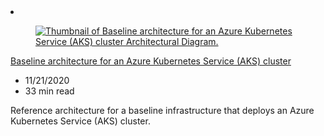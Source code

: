 <!-- This file is automatically generated by build/architectures/build_index.py. Any updates will be lost. -->

<!-- markdownlint-disable MD033 -->

<li class="grid-item item-column" data-categories="Containers   ">
<article class="card">
    <div class="card-header has-margin-bottom-none" aria-hidden="true">
        <figure class="image diagram has-height-175 has-overflow-hidden level">
            <a href="/azure/architecture/reference-architectures/containers/aks/secure-baseline-aks"><img src="/azure/architecture/browse/thumbs/secure-baseline-aks.png" class="diagram" alt="Thumbnail of Baseline architecture for an Azure Kubernetes Service (AKS) cluster Architectural Diagram." data-linktype="relative-path"></a>
        </figure>
    </div>
    <div class="card-content">
        <a class="card-content-title has-margin-top-none" href="/azure/architecture/reference-architectures/containers/aks/secure-baseline-aks">
            <p>Baseline architecture for an Azure Kubernetes Service (AKS) cluster</p>
        </a>
        <ul class="card-content-metadata">
            <li>11/21/2020</li>
            <li>33 min read</li>
        </ul>
        <p class="card-content-description">Reference architecture for a baseline infrastructure that deploys an Azure Kubernetes Service (AKS) cluster.</p>
        <div class="bottom-to-top-fade is-hidden-mobile"></div>
    </div>
</article>
</li>
